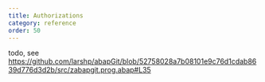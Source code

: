 ```yaml
---
title: Authorizations
category: reference
order: 50
---
```


todo, see https://github.com/larshp/abapGit/blob/52758028a7b08101e9c76d1cdab8639d776d3d2b/src/zabapgit.prog.abap#L35